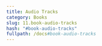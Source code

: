 ```yaml
---
title: Audio Tracks
category: Books
slug: 11.book-audio-tracks
hash: "#book-audio-tracks"
fullpath: /docs#book-audio-tracks
---
```


<docs-book-audio-tracks></docs-book-audio-tracks>

